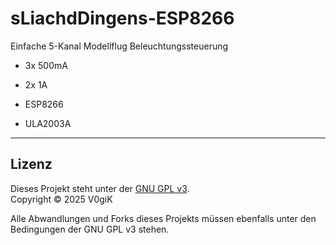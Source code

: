 # sLiachdDingens-ESP8266
Einfache 5-Kanal Modellflug Beleuchtungssteuerung

- 3x 500mA
- 2x 1A

- ESP8266
- ULA2003A


---

## Lizenz

Dieses Projekt steht unter der [GNU GPL v3](LICENSE).  
Copyright © 2025 V0giK

Alle Abwandlungen und Forks dieses Projekts müssen ebenfalls
unter den Bedingungen der GNU GPL v3 stehen.
